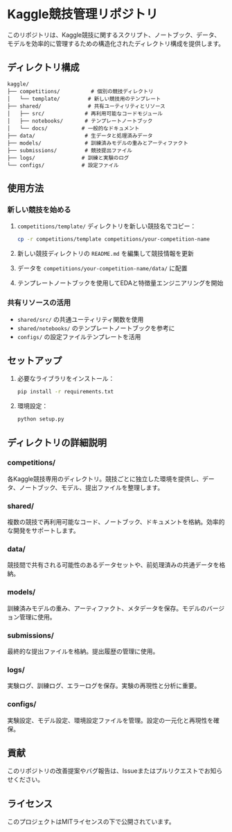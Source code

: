 # Kaggle競技管理リポジトリ

このリポジトリは、Kaggle競技に関するスクリプト、ノートブック、データ、モデルを効率的に管理するための構造化されたディレクトリ構成を提供します。

## ディレクトリ構成

```
kaggle/
├── competitions/          # 個別の競技ディレクトリ
│   └── template/         # 新しい競技用のテンプレート
├── shared/               # 共有ユーティリティとリソース
│   ├── src/             # 再利用可能なコードモジュール
│   ├── notebooks/       # テンプレートノートブック
│   └── docs/           # 一般的なドキュメント
├── data/                # 生データと処理済みデータ
├── models/              # 訓練済みモデルの重みとアーティファクト
├── submissions/         # 競技提出ファイル
├── logs/               # 訓練と実験のログ
└── configs/            # 設定ファイル
```

## 使用方法

### 新しい競技を始める

1. `competitions/template/` ディレクトリを新しい競技名でコピー：
   ```bash
   cp -r competitions/template competitions/your-competition-name
   ```

2. 新しい競技ディレクトリの `README.md` を編集して競技情報を更新

3. データを `competitions/your-competition-name/data/` に配置

4. テンプレートノートブックを使用してEDAと特徴量エンジニアリングを開始

### 共有リソースの活用

- `shared/src/` の共通ユーティリティ関数を使用
- `shared/notebooks/` のテンプレートノートブックを参考に
- `configs/` の設定ファイルテンプレートを活用

## セットアップ

1. 必要なライブラリをインストール：
   ```bash
   pip install -r requirements.txt
   ```

2. 環境設定：
   ```bash
   python setup.py
   ```

## ディレクトリの詳細説明

### competitions/
各Kaggle競技専用のディレクトリ。競技ごとに独立した環境を提供し、データ、ノートブック、モデル、提出ファイルを整理します。

### shared/
複数の競技で再利用可能なコード、ノートブック、ドキュメントを格納。効率的な開発をサポートします。

### data/
競技間で共有される可能性のあるデータセットや、前処理済みの共通データを格納。

### models/
訓練済みモデルの重み、アーティファクト、メタデータを保存。モデルのバージョン管理に使用。

### submissions/
最終的な提出ファイルを格納。提出履歴の管理に使用。

### logs/
実験ログ、訓練ログ、エラーログを保存。実験の再現性と分析に重要。

### configs/
実験設定、モデル設定、環境設定ファイルを管理。設定の一元化と再現性を確保。

## 貢献

このリポジトリの改善提案やバグ報告は、Issueまたはプルリクエストでお知らせください。

## ライセンス

このプロジェクトはMITライセンスの下で公開されています。
